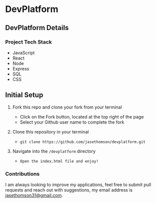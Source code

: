 # DevPlatform

<!-- [Live Site](https://brewsource.jasethomson.com/) -->

## DevPlatform Details


### Project Tech Stack
- JavaScript
- React
- Node
- Express
- SQL
- CSS

## Initial Setup

1. Fork this repo and clone your fork from your terminal
    - Click on the Fork button, located at the top right of the page
    - Select your Github user name to complete the fork

2. Clone this repository in your terminal
    - `git clone https://github.com/jasethomson/devplatform.git`

3. Navigate into the `/devplatform` directory
    - `Open the index.html file and enjoy!`

### Contributions

I am always looking to improve my applications, feel free to submit pull requests and reach out with suggestions, my email address is [jasethomson31@gmail.com](mailto:jasethomson31@gmail.com).
